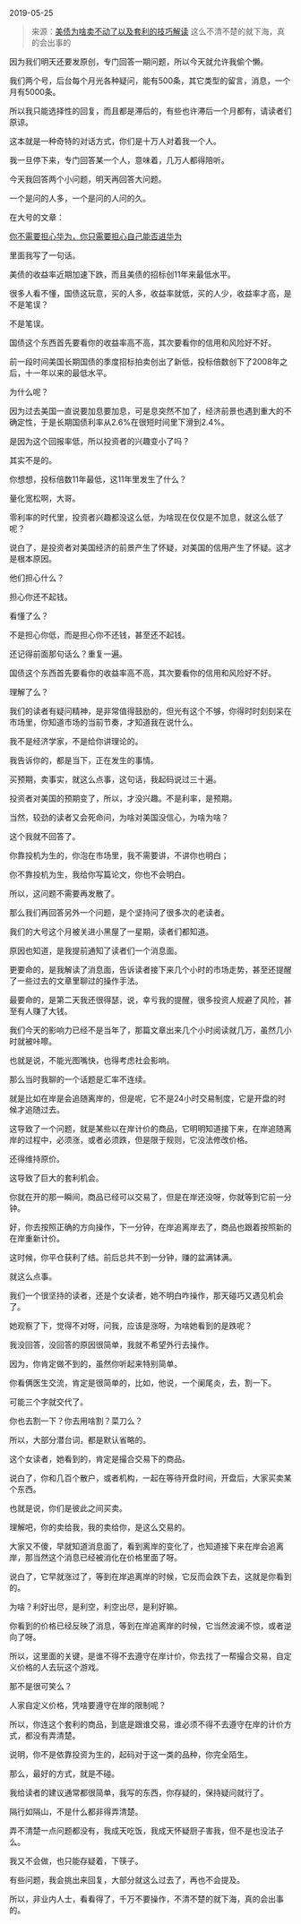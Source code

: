 2019-05-25

> 来源：[美债为啥卖不动了以及套利的技巧解读](http://mp.weixin.qq.com/s?__biz=MzU3NDc5Nzc0NQ==&mid=2247484675&idx=2&sn=b9a800d9ce86462efc0d746a03a8f6cd&chksm=fd2da7ddca5a2ecb7bf0ccdc47807ee34261663d9a93910e33f2fe9c7b6413c593039af8bb61&scene=27#wechat_redirect)
> 这么不清不楚的就下海，真的会出事的

因为我们明天还要发原创，专门回答一期问题，所以今天就允许我偷个懒。

  

我们两个号，后台每个月光各种疑问，能有500条，其它类型的留言，消息，一个月有5000条。

  

所以我只能选择性的回复，而且都是滞后的，有些也许滞后一个月都有，请读者们原谅。

  

这本就是一种奇特的对话方式，你们是十万人对着我一个人。

  

我一旦停下来，专门回答某一个人，意味着，几万人都得陪听。

  

今天我回答两个小问题，明天再回答大问题。

  

一个是问的人多，一个是问的人问的久。

  

在大号的文章：

[你不需要担心华为，你只需要担心自己能否进华为](https://mp.weixin.qq.com/s?__biz=MzU0MjYwNDU2Mw==&mid=2247486442&idx=2&sn=1487c55750e77af0847d3ec35390a49b&chksm=fb196796cc6eee805a529cee9837cea8085bfebb08b8859d2ac95b272d2dcc16e2b54eeb52a5&token=1831519619&lang=zh_CN&scene=21#wechat_redirect)  

  

里面我写了一句话。

  

美债的收益率近期加速下跌，而且美债的招标创11年来最低水平。

  

很多人看不懂，国债这玩意，买的人多，收益率就低，买的人少，收益率才高，是不是笔误？

  

不是笔误。

  

国债这个东西首先要看你的收益率高不高，其次要看你的信用和风险好不好。

  

前一段时间美国长期国债的季度招标拍卖创出了新低，投标倍数创下了2008年之后，十一年以来的最低水平。  

  

为什么呢？

  

因为过去美国一直说要加息要加息，可是息突然不加了，经济前景也遇到重大的不确定性，于是长期国债利率从2.6%在很短时间里下滑到2.4%。

  

是因为这个回报率低，所以投资者的兴趣变小了吗？

  

其实不是的。

  

你想想，投标倍数11年最低，这11年里发生了什么？

  

量化宽松啊，大哥。

  

零利率的时代里，投资者兴趣都没这么低，为啥现在仅仅是不加息，就这么低了呢？

  

说白了，是投资者对美国经济的前景产生了怀疑，对美国的信用产生了怀疑。这才是根本原因。

  

他们担心什么？

  

担心你还不起钱。

  

看懂了么？

  

不是担心你低，而是担心你不还钱，甚至还不起钱。

  

还记得前面那句话么？重复一遍。

  

国债这个东西首先要看你的收益率高不高，其次要看你的信用和风险好不好。

  

理解了么？

  

我们的读者有疑问精神，是非常值得鼓励的，但光有这个不够，你得时时刻刻呆在市场里，你知道市场的当前节奏，才知道我在说什么。

  

我不是经济学家，不是给你讲理论的。

  

我告诉你的，都是当下，正在发生的事情。

  

买预期，卖事实，就这么点事，这句话，我起码说过三十遍。

  

投资者对美国的预期变了，所以，才没兴趣。不是利率，是预期。

  

当然，较劲的读者又会死命问，为啥对美国没信心，为啥为啥？

  

这个我就不回答了。

  

你靠投机为生的，你泡在市场里，我不需要讲，不讲你也明白；

你不靠投机为生，我给你写篇论文，你也不会明白。

  

所以，这问题不需要再发散了。

  

那么我们再回答另外一个问题，是个坚持问了很多次的老读者。

  

我们的大号这个月被关进小黑屋了一星期，读者们都知道。

  

原因也知道，是我提前通知了读者们一个消息面。

  

更要命的，是我解读了消息面，告诉读者接下来几个小时的市场走势，甚至还提醒了一些过去的文章里聊过的操作手法。

  

最要命的，是第二天我还很得瑟，说，幸亏我的提醒，很多投资人规避了风险，甚至有人赚了大钱。

  

我们今天的影响力已经不是当年了，那篇文章出来几个小时阅读就几万，虽然几小时就被咔嚓。

  

也就是说，不能光图嘴快，也得考虑社会影响。

  

那么当时我聊的一个话题是汇率不连续。

  

就是比如在岸是会追随离岸的，但是呢，它不是24小时交易制度，它是开盘的时候才追随过去。

  

这导致了一个问题，就是某些以在岸计价的商品，它明明知道接下来，在岸追随离岸的过程中，必须涨，或者必须跌，但是限于规则，它没法修改价格。

  

还得维持原价。

  

这导致了巨大的套利机会。

  

你就在开的那一瞬间，商品已经可以交易了，但是在岸还没呀，你就等到它前一分钟。

  

好，你去按照正确的方向操作，下一分钟，在岸追离岸去了，商品也跟着按照新的在岸重新计价。

  

这时候，你平仓获利了结。前后总共不到一分钟，赚的盆满钵满。

  

就这么点事。

  

我们一个很坚持的读者，还是个女读者，她不明白咋操作，那天碰巧又遇见机会了。

  

她观察了下，觉得不对呀，问我，应该是涨呀，为啥她看到的是跌呢？

  

我没回答，没回答的原因很简单，我就不希望外行去操作。

  

因为，你肯定做不到的，虽然你听起来特别简单。

  

你看俩医生交流，肯定是很简单的，比如，他说，一个阑尾炎，去，割一下。

  

可能三个字就交代了。

  

你也去割一下？你去用啥割？菜刀么？

  

所以，大部分潜台词，都是默认省略的。

  

这个女读者，她看到的，肯定是撮合交易下的商品。

  

说白了，你和几百个散户，或者机构，一起在等待开盘时间，开盘后，大家买卖某个东西。

  

也就是说，你们是彼此之间买卖。

  

理解吧，你的卖给我，我的卖给你，是这么交易的。

  

大家又不傻，早就知道消息面了，看到离岸的变化了，也知道接下来在岸会追离岸，那当然这个消息已经被消化在价格里面了呀。

  

说白了，它早就涨过了，等到在岸追离岸的时候，它反而会跌下去，这就是你看到的。

  

为啥？利好出尽，是利空，利空出尽，是利好嘛。

  

你看到的价格已经反映了消息，等到在岸追离岸的时候，它当然波澜不惊，或者逆向了呀。

  

所以，这里面的关键，是谁不得不去遵守在岸计价，你去找了一帮撮合交易，自定义价格的人去玩这个游戏。

  

那不是很可笑么？

  

人家自定义价格，凭啥要遵守在岸的限制呢？

  

所以，你连这个套利的商品，到底是跟谁交易，谁必须不得不去遵守在岸的计价方式，都没有弄清楚。

  

说明，你不是依靠投资为生的，起码对于这一类的品种，你完全陌生。

  

那么，最好的方式，就是不碰。

  

我给读者的建议通常都很简单，我写的东西，你存疑的，保持疑问就行了。

  

隔行如隔山，不是什么都非得弄清楚。

  

弄不清楚一点问题都没有，我成天吃饭，我成天怀疑厨子害我，但不是也没法子么。

  

我又不会做，也只能存疑着，下筷子。

  

有些问题，我会挑出来回复，大部分就这么过去了，再也不会提及。

  

所以，非业内人士，看看得了，千万不要操作，不清不楚的就下海，真的会出事的。


